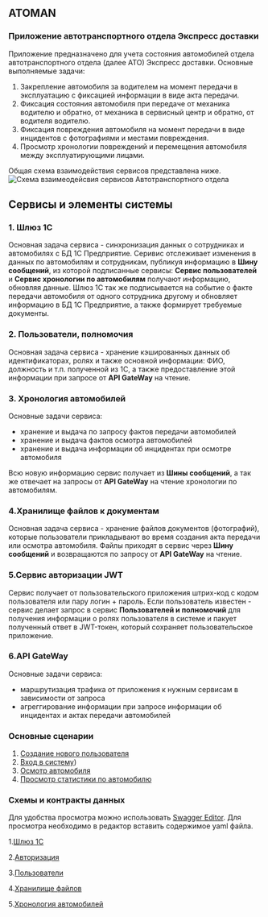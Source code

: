 ## ATOMAN 
### Приложение автотранспортного отдела Экспресс доставки

Приложение предназначено для учета состояния автомобилей отдела автотранспортного отдела (далее АТО) Экспресс доставки. 
Основные выполняемые задачи:
1. Закрепление автомобиля за водителем на момент передачи в эксплуатацию  с фиксацией информации в виде акта передачи.
2. Фиксация состояния автомобиля при передаче от механика водителю и обратно, от механика в сервисный центр и обратно, от водителя водителю.
3. Фиксация повреждения автомобиля на момент передачи в виде инцидентов с фотографиями и местами повреждения.
4. Просмотр хронологии повреждений и перемещения автомобиля между эксплуатирующими лицами.

Общая схема взаимодействия сервисов представлена ниже.
![Схема взаимеодейсвия сервисов Автотранспортного отдела](https://user-images.githubusercontent.com/60660331/184500954-84e04c79-8a9b-4d44-ac4b-bc89bfa6684a.png)

## Сервисы и элементы системы
### 1. Шлюз 1С
Основная задача сервиса - синхронизация данных о сотрудниках и автомобилях с БД 1С Предприятие. 
Серивис отслеживает изменения в данных по автомобилям и сотрудникам, публикуя информацию в **Шину сообщений**, из которой подписанные сервисы: **Сервис пользователей** и **Сервис хронологии по автомобилям** получают информацию, обновляя данные. Шлюз 1С так же подписывается на событие о факте передачи автомобиля от одного сотрудника другому и обновляет информацию в БД 1С Предприятие, а также формирует требуемые документы.

### 2. Пользователи, полномочия
Основная задача сервиса - хранение кэшированных данных об идентификаторах, ролях и также основной информации: ФИО, должность и т.п. полученной из 1С, а также предоставление этой информации при запросе от **API GateWay** на чтение.

### 3. Хронология автомобилей
Основные задачи сервиса: 
- хранение и выдача по запросу фактов передачи автомобилей
- хранение и выдача фактов осмотра автомобилей
- хранение и выдача информации об инцидентах при осмотре автомобиля

Всю новую информацию сервис получает из **Шины сообщений**, а так же отвечает на запросы от **API GateWay** на чтение хронологии по автомобилям.

### 4.Хранилище файлов к документам
Основная задача сервиса - хранение файлов документов (фотографий), которые пользователи прикладывают во время создания акта передачи или осмотра автомобиля. Файлы приходят в сервис через **Шину сообщений** и возвращаются по запросу от **API GateWay** на чтение.

### 5.Сервис авторизации JWT
Сервис получает от пользовательского приложения штрих-код с кодом пользователя или пару логин + пароль. Если пользователь известен - сервис делает запрос в сервис **Пользователей и полномочий** для получения информации о ролях пользователя в системе и пакует полученный ответ в JWT-токен, который сохраняет пользовательское приложение.

### 6.API GateWay
Основные задачи сервиса:
- маршрутизация трафика от приложения к нужным сервисам в зависимости от запроса
- агреггирование информации при запросе информации об инцидентах и актах передачи автомобилей

### Основные сценарии

1. [Создание нового пользователя](https://github.com/Flipmachin1001/ATOMAN/blob/4c3b932ed38f56b909cfe3a0433ce57d5f521d5d/%D0%A1%D1%86%D0%B5%D0%BD%D0%B0%D1%80%D0%B8%D0%B8/%D0%92%D1%85%D0%BE%D0%B4%20%D0%BF%D0%BE%D0%BB%D1%8C%D0%B7%D0%BE%D0%B2%D0%B0%D1%82%D0%B5%D0%BB%D1%8F%20%D0%B2%20%D1%81%D0%B8%D1%81%D1%82%D0%B5%D0%BC%D1%83.md)
2. [Вход в систему](https://github.com/Flipmachin1001/ATOMAN/blob/a287fcfc6eb49a8f208a8e19b63164d526f6a72a/%D0%A1%D1%86%D0%B5%D0%BD%D0%B0%D1%80%D0%B8%D0%B8/%D0%92%D1%85%D0%BE%D0%B4%20%D0%BF%D0%BE%D0%BB%D1%8C%D0%B7%D0%BE%D0%B2%D0%B0%D1%82%D0%B5%D0%BB%D1%8F%20%D0%B2%20%D1%81%D0%B8%D1%81%D1%82%D0%B5%D0%BC%D1%83.md))
3. [Осмотр автомобиля](https://github.com/Flipmachin1001/ATOMAN/blob/a287fcfc6eb49a8f208a8e19b63164d526f6a72a/%D0%A1%D1%86%D0%B5%D0%BD%D0%B0%D1%80%D0%B8%D0%B8/%D0%9E%D1%81%D0%BC%D0%BE%D1%82%D1%80%20%D0%B0%D0%B2%D1%82%D0%BE%D0%BC%D0%BE%D0%B1%D0%B8%D0%BB%D1%8F.md)
4. [Просмотр статистики по автомобилю](https://github.com/Flipmachin1001/ATOMAN/blob/01583602ce6f1dcce9e36b74dbb4b644ef9b46a4/%D0%A1%D1%86%D0%B5%D0%BD%D0%B0%D1%80%D0%B8%D0%B8/%D0%9F%D1%80%D0%BE%D1%81%D0%BC%D0%BE%D1%82%D1%80%20%D1%81%D1%82%D0%B0%D1%82%D0%B8%D1%81%D1%82%D0%B8%D0%BA%D0%B8%20%D0%BF%D0%BE%20%D0%B0%D0%B2%D1%82%D0%BE%D0%BC%D0%BE%D0%B1%D0%B8%D0%BB%D1%8E.md)

### Схемы и контракты данных
Для удобства просмотра можно использовать [Swagger Editor](https://editor.swagger.io/). 
Для просмотра необходимо в редактор вставить содержимое yaml файла.

1.[Шлюз 1С](https://github.com/Flipmachin1001/ATOMAN/blob/df67877bb38a561232939f3a3d486c2d765071d3/%D0%9A%D0%BE%D0%BD%D1%82%D1%80%D0%B0%D0%BA%D1%82%D1%8B/Gateway_1C.yaml)

2.[Авторизация](https://github.com/Flipmachin1001/ATOMAN/blob/df67877bb38a561232939f3a3d486c2d765071d3/%D0%9A%D0%BE%D0%BD%D1%82%D1%80%D0%B0%D0%BA%D1%82%D1%8B/Auth.yaml)

3.[Пользователи](https://github.com/Flipmachin1001/ATOMAN/blob/df67877bb38a561232939f3a3d486c2d765071d3/%D0%9A%D0%BE%D0%BD%D1%82%D1%80%D0%B0%D0%BA%D1%82%D1%8B/Users.yaml)

4.[Хранилище файлов](https://github.com/Flipmachin1001/ATOMAN/blob/df67877bb38a561232939f3a3d486c2d765071d3/%D0%9A%D0%BE%D0%BD%D1%82%D1%80%D0%B0%D0%BA%D1%82%D1%8B/Storage.yaml)

5.[Хронология автомобилей](https://github.com/Flipmachin1001/ATOMAN/blob/df67877bb38a561232939f3a3d486c2d765071d3/%D0%9A%D0%BE%D0%BD%D1%82%D1%80%D0%B0%D0%BA%D1%82%D1%8B/CarSharing.yaml)
